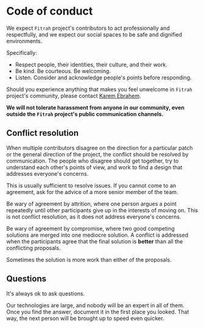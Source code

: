 # Code of conduct

We expect `Fitrah` project's contributors to act professionally and 
respectfully, and we expect our social spaces to be safe and dignified 
environments.

Specifically:

- Respect people, their identities, their culture, and their work.
- Be kind. Be courteous. Be welcoming.
- Listen. Consider and acknowledge people's points before responding.

Should you experience anything that makes you feel unwelcome in `Fitrah` 
project's community, please contact [Karem Ebrahem][karem_ebrahim_email].

**We will not tolerate harassment from anyone in our community, even outside 
the `Fitrah` project's public communication channels.**

## Conflict resolution

When multiple contributors disagree on the direction for a particular
patch or the general direction of the project, the conflict should be
resolved by communication. The people who disagree should get
together, try to understand each other's points of view, and work to
find a design that addresses everyone's concerns.

This is usually sufficient to resolve issues. If you cannot come to an
agreement, ask for the advice of a more senior member of the team.

Be wary of agreement by attrition, where one person argues a point
repeatedly until other participants give up in the interests of moving
on. This is not conflict resolution, as it does not address everyone's
concerns.

Be wary of agreement by compromise, where two good competing
solutions are merged into one mediocre solution. A conflict is
addressed when the participants agree that the final solution is
**better** than all the conflicting proposals.

Sometimes the solution is more work than either of the proposals.

## Questions

It's always ok to ask questions.

Our technologies are large, and nobody will be an expert in all of them.
Once you find the answer, document it in the first place you looked.
That way, the next person will be brought up to speed even quicker.

<!-- Links -->

[karem_ebrahim_email]: mailto:karimabdelazizmansour@gmail.com?subject=Code+of+conduct+Fitrah+project